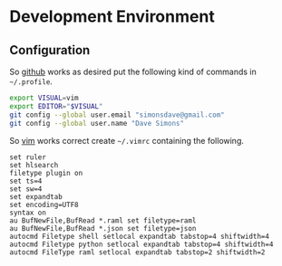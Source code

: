 # Development Environment

## Configuration

So [github](https://github.com) works as desired put the following kind of
commands in ```~/.profile```.

```bash
export VISUAL=vim
export EDITOR="$VISUAL"
git config --global user.email "simonsdave@gmail.com"
git config --global user.name "Dave Simons"
```

So [vim](http://www.vim.org) works correct create ```~/.vimrc``` containing the following.

```
set ruler
set hlsearch
filetype plugin on
set ts=4
set sw=4
set expandtab
set encoding=UTF8
syntax on
au BufNewFile,BufRead *.raml set filetype=raml
au BufNewFile,BufRead *.json set filetype=json
autocmd Filetype shell setlocal expandtab tabstop=4 shiftwidth=4
autocmd Filetype python setlocal expandtab tabstop=4 shiftwidth=4
autocmd FileType raml setlocal expandtab tabstop=2 shiftwidth=2
```
